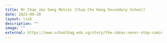```yaml
---
title: Mr Chan Joo Seng Melvin (Chua Chu Kang Secondary School)
date: 2023-09-20
layout: link
description: ""
image: ""
external: https://www.schoolbag.edu.sg/story/the-ideas-never-stop-coming-until-the-bell-rings-how-one-teacher-makes-history-this-riveting
---
```


